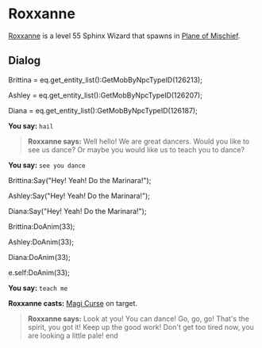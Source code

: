 # Roxxanne



[Roxxanne](/npc/126184) is a level 55 Sphinx Wizard that spawns in [Plane of Mischief](/zone/126).



## Dialog

Brittina = eq.get_entity_list():GetMobByNpcTypeID(126213);

Ashley = eq.get_entity_list():GetMobByNpcTypeID(126207);

Diana = eq.get_entity_list():GetMobByNpcTypeID(126187);


**You say:** `hail`



>**Roxxanne says:** Well hello! We are great dancers. Would you like to see us dance? Or maybe you would like us to teach you to dance?

**You say:** `see you dance`



Brittina:Say("Hey! Yeah! Do the Marinara!");


Ashley:Say("Hey! Yeah! Do the Marinara!");


Diana:Say("Hey! Yeah! Do the Marinara!");


Brittina:DoAnim(33);


Ashley:DoAnim(33);


Diana:DoAnim(33);


e.self:DoAnim(33);

**You say:** `teach me`



**Roxxanne casts:** [Magi Curse](/spell/806) on target.


>**Roxxanne says:** Look at you! You can dance! Go, go, go! That's the spirit, you got it! Keep up the good work! Don't get too tired now, you are looking a little pale!
end
